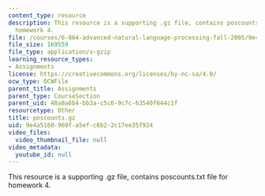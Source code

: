 ```yaml
---
content_type: resource
description: This resource is a supporting .gz file, contains poscounts.txt file for
  homework 4.
file: /courses/6-864-advanced-natural-language-processing-fall-2005/9e4a5160969fa5efc6b22c17ee35f924_poscounts.gz
file_size: 169559
file_type: application/x-gzip
learning_resource_types:
- Assignments
license: https://creativecommons.org/licenses/by-nc-sa/4.0/
ocw_type: OCWFile
parent_title: Assignments
parent_type: CourseSection
parent_uid: 48a8a6b4-bb3a-c5c6-9c7c-63540f644c1f
resourcetype: Other
title: poscounts.gz
uid: 9e4a5160-969f-a5ef-c6b2-2c17ee35f924
video_files:
  video_thumbnail_file: null
video_metadata:
  youtube_id: null
---
```

This resource is a supporting .gz file, contains poscounts.txt file for homework 4.